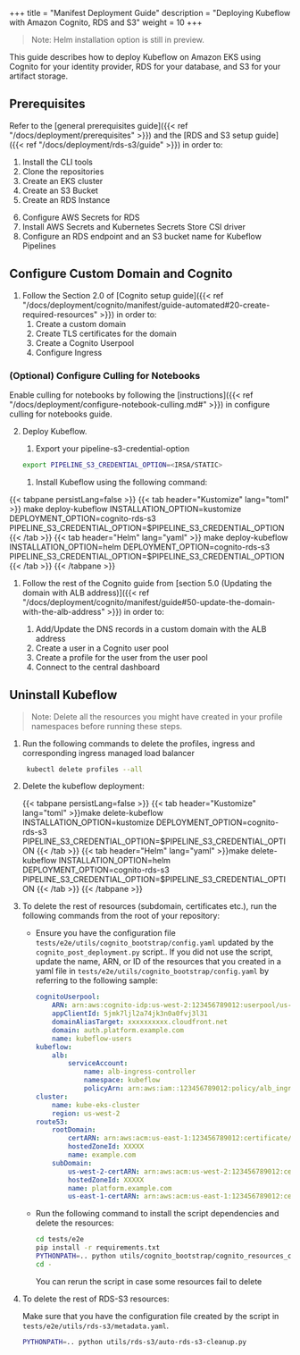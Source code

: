 +++
title = "Manifest Deployment Guide"
description = "Deploying Kubeflow with Amazon Cognito, RDS and S3"
weight = 10
+++

> Note: Helm installation option is still in preview.

This guide describes how to deploy Kubeflow on Amazon EKS using Cognito for your identity provider, RDS for your database, and S3 for your artifact storage.

## Prerequisites
Refer to the [general prerequisites guide]({{< ref "/docs/deployment/prerequisites" >}}) and the [RDS and S3 setup guide]({{< ref "/docs/deployment/rds-s3/guide" >}}) in order to:
1. Install the CLI tools
2. Clone the repositories
3. Create an EKS cluster
4. Create an S3 Bucket
5. Create an RDS Instance
<!-- For old credentials method should still read for RDS and S3 -->
6. Configure AWS Secrets for RDS
7. Install AWS Secrets and Kubernetes Secrets Store CSI driver
8. Configure an RDS endpoint and an S3 bucket name for Kubeflow Pipelines

## Configure Custom Domain and Cognito

1. Follow the Section 2.0 of [Cognito setup guide]({{< ref "/docs/deployment/cognito/manifest/guide-automated#20-create-required-resources" >}}) in order to:
    1. Create a custom domain
    1. Create TLS certificates for the domain
    1. Create a Cognito Userpool
    1. Configure Ingress

### (Optional) Configure Culling for Notebooks
Enable culling for notebooks by following the [instructions]({{< ref "/docs/deployment/configure-notebook-culling.md#" >}}) in configure culling for notebooks guide.

2. Deploy Kubeflow.

    1. Export your pipeline-s3-credential-option
    ```bash 
    export PIPELINE_S3_CREDENTIAL_OPTION=<IRSA/STATIC>
    ```

    1. Install Kubeflow using the following command:

{{< tabpane persistLang=false >}}
{{< tab header="Kustomize" lang="toml" >}}
make deploy-kubeflow INSTALLATION_OPTION=kustomize DEPLOYMENT_OPTION=cognito-rds-s3 PIPELINE_S3_CREDENTIAL_OPTION=$PIPELINE_S3_CREDENTIAL_OPTION
{{< /tab >}}
{{< tab header="Helm" lang="yaml" >}}
make deploy-kubeflow INSTALLATION_OPTION=helm DEPLOYMENT_OPTION=cognito-rds-s3 PIPELINE_S3_CREDENTIAL_OPTION=$PIPELINE_S3_CREDENTIAL_OPTION
{{< /tab >}}
{{< /tabpane >}}

1. Follow the rest of the Cognito guide from [section 5.0 (Updating the domain with ALB address)]({{< ref "/docs/deployment/cognito/manifest/guide#50-update-the-domain-with-the-alb-address" >}}) in order to:

    1. Add/Update the DNS records in a custom domain with the ALB address
    1. Create a user in a Cognito user pool
    1. Create a profile for the user from the user pool
    1. Connect to the central dashboard

## Uninstall Kubeflow
> Note: Delete all the resources you might have created in your profile namespaces before running these steps.
1. Run the following commands to delete the profiles, ingress and corresponding ingress managed load balancer
   ```bash
    kubectl delete profiles --all
    ```

1. Delete the kubeflow deployment:
 
    {{< tabpane persistLang=false >}}
    {{< tab header="Kustomize" lang="toml" >}}make delete-kubeflow INSTALLATION_OPTION=kustomize DEPLOYMENT_OPTION=cognito-rds-s3 PIPELINE_S3_CREDENTIAL_OPTION=$PIPELINE_S3_CREDENTIAL_OPTION
    {{< /tab >}}
    {{< tab header="Helm" lang="yaml" >}}make delete-kubeflow INSTALLATION_OPTION=helm DEPLOYMENT_OPTION=cognito-rds-s3 PIPELINE_S3_CREDENTIAL_OPTION=$PIPELINE_S3_CREDENTIAL_OPTION
    {{< /tab >}}
    {{< /tabpane >}}

1. To delete the rest of resources (subdomain, certificates etc.), run the following commands from the root of your repository:

     * Ensure you have the configuration file `tests/e2e/utils/cognito_bootstrap/config.yaml` updated by the `cognito_post_deployment.py` script.. If you did not use the script, update the name, ARN, or ID of the resources that you created in a yaml file in `tests/e2e/utils/cognito_bootstrap/config.yaml` by referring to the following sample:

        ```yaml
        cognitoUserpool:
            ARN: arn:aws:cognito-idp:us-west-2:123456789012:userpool/us-west-2_yasI9dbxF
            appClientId: 5jmk7ljl2a74jk3n0a0fvj3l31
            domainAliasTarget: xxxxxxxxxx.cloudfront.net
            domain: auth.platform.example.com
            name: kubeflow-users
        kubeflow:
            alb:
                serviceAccount:
                    name: alb-ingress-controller
                    namespace: kubeflow
                    policyArn: arn:aws:iam::123456789012:policy/alb_ingress_controller_kube-eks-clusterxxx
        cluster:  
            name: kube-eks-cluster
            region: us-west-2
        route53:
            rootDomain:
                certARN: arn:aws:acm:us-east-1:123456789012:certificate/9d8c4bbc-3b02-4a48-8c7d-d91441c6e5af
                hostedZoneId: XXXXX
                name: example.com
            subDomain:
                us-west-2-certARN: arn:aws:acm:us-west-2:123456789012:certificate/d1d7b641c238-4bc7-f525-b7bf-373cc726
                hostedZoneId: XXXXX
                name: platform.example.com
                us-east-1-certARN: arn:aws:acm:us-east-1:123456789012:certificate/373cc726-f525-4bc7-b7bf-d1d7b641c238
        ```
    - Run the following command to install the script dependencies and delete the resources:
        ```bash
        cd tests/e2e
        pip install -r requirements.txt
        PYTHONPATH=.. python utils/cognito_bootstrap/cognito_resources_cleanup.py
        cd -
        ```
        You can rerun the script in case some resources fail to delete

1. To delete the rest of RDS-S3 resources:

     Make sure that you have the configuration file created by the script in `tests/e2e/utils/rds-s3/metadata.yaml`.
     ```bash
     PYTHONPATH=.. python utils/rds-s3/auto-rds-s3-cleanup.py
     ```  

